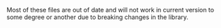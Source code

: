 Most of these files are out of date and will not work in current version to some degree or another due to breaking changes in the library.
